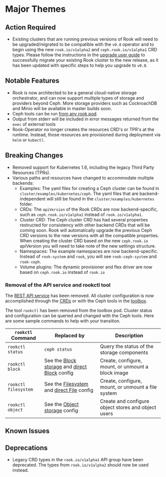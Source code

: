 # Major Themes

## Action Required

- Existing clusters that are running previous versions of Rook will need to be upgraded/migrated to be compatible with the `v0.8` operator and to begin using the new `rook.io/v1alpha2` and `ceph.rook.io/v1alpha1` CRD types.  Please follow the instructions in the [upgrade user guide](Documentation/upgrade.md) to successfully migrate your existing Rook cluster to the new release, as it has been updated with specific steps to help you upgrade to `v0.8`.

## Notable Features

- Rook is now architected to be a general cloud-native storage orchestrator, and can now support multiple types of storage and providers beyond Ceph.  More storage providers such as CockroachDB and Minio will be available in master builds soon.
- Ceph tools can be run [from any rook pod](Documentation/common-issues.md#ceph-tools).
- Output from stderr will be included in error messages returned from the `exec` of external tools
- Rook-Operator no longer creates the resources CRD's or TPR's at the runtime. Instead, those resources are provisioned during deployment via `helm` or `kubectl`.

## Breaking Changes

- Removed support for Kubernetes 1.6, including the legacy Third Party Resources (TPRs).
- Various paths and resources have changed to accommodate multiple backends:
  - Examples: The yaml files for creating a Ceph cluster can be found in `cluster/examples/kubernetes/ceph`. The yaml files that are backend-independent will still be found in the `cluster/examples/kubernetes` folder.
  - CRDs: The `apiVersion` of the Rook CRDs are now backend-specific, such as `ceph.rook.io/v1alpha1` instead of `rook.io/v1alpha1`.
  - Cluster CRD: The Ceph cluster CRD has had several properties restructed for consistency with other backend CRDs that will be coming soon. Rook will automatically upgrade the previous Ceph CRD versions to the new versions with all the compatible properties. When creating the cluster CRD based on the new `ceph.rook.io` apiVersion you will need to take note of the new settings structure.
  - Namespaces: The example namespaces are now backend-specific. Instead of `rook-system` and `rook`, you will see `rook-ceph-system` and `rook-ceph`.
  - Volume plugins: The dynamic provisioner and flex driver are now based on `ceph.rook.io` instead of `rook.io`


### Removal of the API service and rookctl tool

The [REST API service](https://github.com/rook/rook/issues/1122) has been removed. All cluster configuration is now accomplished through the 
[CRDs](https://rook.io/docs/rook/master/crds.html) or with the Ceph tools in the [toolbox](https://rook.io/docs/rook/master/toolbox.html). 

The tool `rookctl` has been removed from the toolbox pod. Cluster status and configuration can be queried and changed with the Ceph tools. 
Here are some sample commands to help with your transition.

 `rookctl` Command | Replaced by | Description
 --- | --- | --- 
`rookctl status` | `ceph status` | Query the status of the storage components
`rookctl block` | See the [Block storage](Documentation/block.md) and [direct Block](Documentation/direct-tools.md#block-storage-tools) config | Create, configure, mount, or unmount a block image
`rookctl filesystem` | See the [Filesystem](Documentation/filesystem.md) and [direct File](Documentation/direct-tools.md#shared-filesystem-tools) config | Create, configure, mount, or unmount a file system
`rookctl object` | See the [Object storage](Documentation/object.md) config | Create and configure object stores and object users

## Known Issues

## Deprecations

- Legacy CRD types in the `rook.io/v1alpha1` API group have been deprecated.  The types from `rook.io/v1alpha2` should now be used instead.